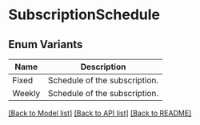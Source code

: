 # SubscriptionSchedule

## Enum Variants

| Name | Description |
|---- | -----|
| Fixed | Schedule of the subscription. |
| Weekly | Schedule of the subscription. |

[[Back to Model list]](../README.md#documentation-for-models) [[Back to API list]](../README.md#documentation-for-api-endpoints) [[Back to README]](../README.md)


